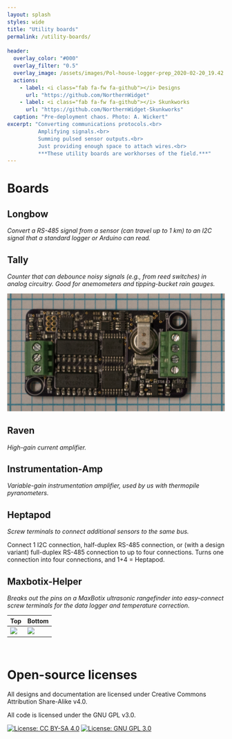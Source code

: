 ```yaml
---
layout: splash
styles: wide
title: "Utility boards"
permalink: /utility-boards/

header:
  overlay_color: "#000"
  overlay_filter: "0.5"
  overlay_image: /assets/images/Pol-house-logger-prep_2020-02-20_19.42.46_modified.jpg
  actions:
    - label: <i class="fab fa-fw fa-github"></i> Designs
      url: "https://github.com/NorthernWidget"
    - label: <i class="fab fa-fw fa-github"></i> Skunkworks
      url: "https://github.com/NorthernWidget-Skunkworks"
  caption: "Pre-deployment chaos. Photo: A. Wickert"
excerpt: "Converting communications protocols.<br>
          Amplifying signals.<br>
          Summing pulsed sensor outputs.<br>
          Just providing enough space to attach wires.<br>
          ***These utility boards are workhorses of the field.***"
---
```



# Boards

## Longbow

*Convert a RS-485 signal from a sensor (can travel up to 1 km) to an I2C signal that a standard logger or Arduino can read.*
[<i class="fab fa-fw fa-github"></i>](https://github.com/NorthernWidget-Skunkworks/Project-Longbow)

## Tally

*Counter that can debounce noisy signals (e.g., from reed switches) in analog circuitry. Good for anemometers and tipping-bucket rain gauges.*
[<i class="fab fa-fw fa-github"></i>](https://github.com/NorthernWidget-Skunkworks/Project-Tally)

![Tally](https://raw.githubusercontent.com/NorthernWidget-Skunkworks/Project-Tally/master/Tally_Top.png)

## Raven

*High-gain current amplifier.*
[<i class="fab fa-fw fa-github"></i>](https://github.com/NorthernWidget-Skunkworks/Project-Raven)

## Instrumentation-Amp

*Variable-gain instrumentation amplifier, used by us with thermopile pyranometers.*
[<i class="fab fa-fw fa-github"></i>](https://github.com/NorthernWidget/Instrumentation-Amp)

## Heptapod

*Screw terminals to connect additional sensors to the same bus.*
[<i class="fab fa-fw fa-github"></i>](https://github.com/NorthernWidget-Skunkworks/Project-Raven)

Connect 1 I2C connection, half-duplex RS-485 connection, or (with a design variant) full-duplex RS-485 connection to up to four connections.
Turns one connection into four connections, and 1+4 = Heptapod.

## Maxbotix-Helper

*Breaks out the pins on a MaxBotix ultrasonic rangefinder into easy-connect screw terminals for the data logger and temperature correction.*
[<i class="fab fa-fw fa-github"></i>](https://github.com/NorthernWidget/Maxbotix-Helper)


| **Top** | **Bottom** |
| ------- | ---------- |
| <img src="https://raw.githubusercontent.com/NorthernWidget/MaxBotix-Helper/master/doc/OSHParkTop.png" width="280"> | <img src="https://raw.githubusercontent.com/NorthernWidget/MaxBotix-Helper/master/doc/OSHParkBottom.png" width="280"> |

<br>


# Open-source licenses

All designs and documentation are licensed under Creative Commons Attribution Share-Alike v4.0.

All code is licensed under the GNU GPL v3.0.

[![License: CC BY-SA 4.0](https://licensebuttons.net/l/by-sa/4.0/80x15.png)](https://creativecommons.org/licenses/by-sa/4.0/)
[![License: GNU GPL 3.0](https://www.gnu.org/graphics/gplv3-or-later-sm.png)](https://www.gnu.org/licenses/gpl-3.0.en.html)

